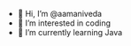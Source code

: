 - 👋 Hi, I’m @aamaniveda
- 👀 I’m interested in coding
- 🌱 I’m currently learning Java


<!---
aamaniveda/aamaniveda is a ✨ special ✨ repository because its `README.md` (this file) appears on your GitHub profile.
You can click the Preview link to take a look at your changes.
--->
